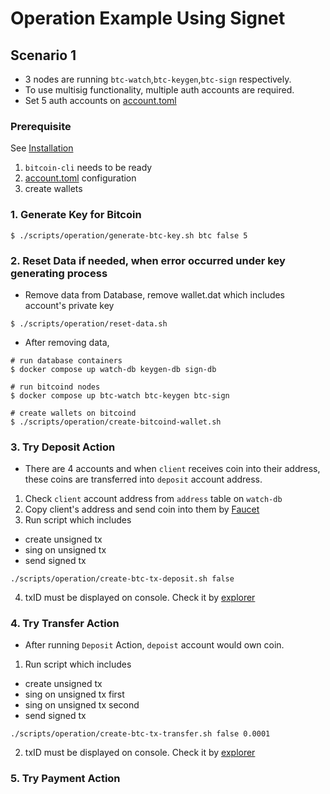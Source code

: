 # Operation Example Using Signet
## Scenario 1
- 3 nodes are running `btc-watch`,`btc-keygen`,`btc-sign` respectively.
- To use multisig functionality, multiple auth accounts are required.
- Set 5 auth accounts on [account.toml](https://github.com/hiromaily/go-crypto-wallet/blob/master/data/config/account.toml)

### Prerequisite
See [Installation](https://github.com/hiromaily/go-crypto-wallet/blob/master/docs/Installation.md#bitcoind-setup)
1. `bitcoin-cli` needs to be ready
2. [account.toml](https://github.com/hiromaily/go-crypto-wallet/blob/master/data/config/account.toml) configuration
3. create wallets

### 1. Generate Key for Bitcoin
```
$ ./scripts/operation/generate-btc-key.sh btc false 5
```

### 2. Reset Data if needed, when error occurred under key generating process
- Remove data from Database, remove wallet.dat which includes account's private key
```
$ ./scripts/operation/reset-data.sh
```
- After removing data,
```
# run database containers
$ docker compose up watch-db keygen-db sign-db

# run bitcoind nodes
$ docker compose up btc-watch btc-keygen btc-sign

# create wallets on bitcoind
$ ./scripts/operation/create-bitcoind-wallet.sh
```

### 3. Try Deposit Action
- There are 4 accounts and when `client` receives coin into their address, these coins are transferred into `deposit` account address.

1. Check `client` account address from `address` table on `watch-db`
2. Copy client's address and send coin into them by [Faucet](https://signet.bc-2.jp/)
3. Run script which includes
  - create unsigned tx
  - sing on unsigned tx
  - send signed tx
```
./scripts/operation/create-btc-tx-deposit.sh false
```
4. txID must be displayed on console. Check it by [explorer](https://explorer.bc-2.jp/)

### 4. Try Transfer Action
- After running `Deposit` Action, `depoist` account would own coin.

1. Run script which includes
  - create unsigned tx
  - sing on unsigned tx first
  - sing on unsigned tx second
  - send signed tx
```
./scripts/operation/create-btc-tx-transfer.sh false 0.0001
```
2. txID must be displayed on console. Check it by [explorer](https://explorer.bc-2.jp/)

### 5. Try Payment Action